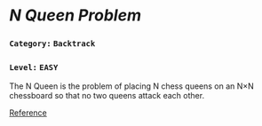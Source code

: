 *N Queen Problem*
=
###    `Category:` `Backtrack`
###    `Level:` `EASY`


The N Queen is the problem of placing N chess queens on an N×N chessboard so that no two queens attack each other.

[Reference](http://www.geeksforgeeks.org/backtracking-set-3-n-queen-problem/)